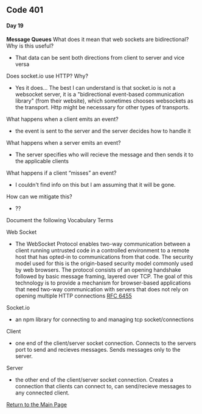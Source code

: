 ## Code 401
#### Day 19

**Message Queues**
What does it mean that web sockets are bidirectional? Why is this useful?
- That data can be sent both directions from client to server and vice versa

Does socket.io use HTTP? Why?
- Yes it does... The best I can understand is that socket.io is not a websocket server, it is a "bidirectional event-based communication library" (from their website), which sometimes chooses websockets as the transport. Http might be necesssary for other types of transports.

What happens when a client emits an event?
- the event is sent to the server and the server decides how to handle it

What happens when a server emits an event?
- The server specifies who will recieve the message and then sends it to the applicable clients

What happens if a client “misses” an event?
- I couldn't find info on this but I am assuming that it will be gone.

How can we mitigate this?
- ??

Document the following Vocabulary Terms

Web Socket
-  The WebSocket Protocol enables two-way communication between a client
   running untrusted code in a controlled environment to a remote host
   that has opted-in to communications from that code.  The security
   model used for this is the origin-based security model commonly used
   by web browsers.  The protocol consists of an opening handshake
   followed by basic message framing, layered over TCP.  The goal of
   this technology is to provide a mechanism for browser-based
   applications that need two-way communication with servers that does
   not rely on opening multiple HTTP connections [RFC 6455](https://tools.ietf.org/html/rfc6455)

Socket.io
- an npm library for connecting to and managing tcp socket/connections

Client
- one end of the client/server socket connection. Connects to the servers port to send and recieves messages. Sends messages only to the server.

Server
- the other end of the client/server socket connection. Creates a connection that clients can connect to, can send/recieve messages to any connected client.

[Return to the Main Page](README.md)